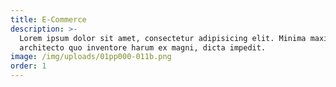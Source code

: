 ```yaml
---
title: E-Commerce
description: >-
  Lorem ipsum dolor sit amet, consectetur adipisicing elit. Minima maxime quam
  architecto quo inventore harum ex magni, dicta impedit.
image: /img/uploads/01pp000-011b.png
order: 1
---
```


